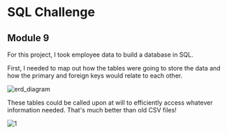 # SQL Challenge
## Module 9

For this project, I took employee data to build a database in SQL.

First, I needed to map out how the tables were going to store the data and how the primary and foreign keys would relate to each other.

![erd_diagram](https://github.com/hdkronke/sql-challenge/assets/117773492/b2fbd0ca-a7f6-4159-88e7-b35130fedfba)

These tables could be called upon at will to efficiently access whatever information needed. That's much better than old CSV files!

![1](https://github.com/hdkronke/sql-challenge/assets/117773492/b113a5af-4f60-4c2d-ad11-dc4e2ba047c8)
